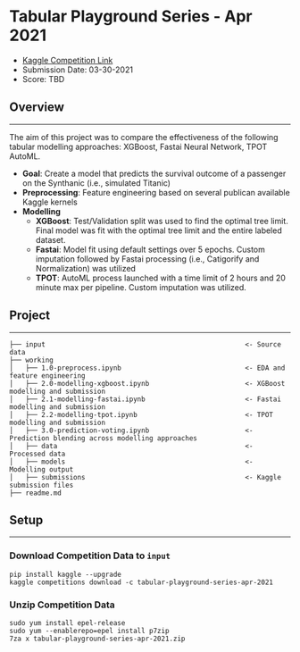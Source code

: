 # Tabular Playground Series - Apr 2021
* [Kaggle Competition Link](https://www.kaggle.com/c/tabular-playground-series-apr-2021/overview)  
* Submission Date: 03-30-2021
* Score: TBD


## Overview
---
The aim of this project was to compare the effectiveness of the following tabular modelling approaches: XGBoost, Fastai Neural Network, TPOT AutoML.
* **Goal**: Create a model that predicts the survival outcome of a passenger on the Synthanic (i.e., simulated Titanic)
* **Preprocessing**: Feature engineering based on several publican available Kaggle kernels
* **Modelling**
  * **XGBoost**: Test/Validation split was used to find the optimal tree limit. Final model was fit with the optimal tree limit and the entire labeled dataset.
  * **Fastai**: Model fit using default settings over 5 epochs. Custom imputation followed by Fastai processing (i.e., Catigorify and Normalization) was utilized
  * **TPOT**: AutoML process launched with a time limit of 2 hours and 20 minute max per pipeline. Custom imputation was utilized.

## Project
---
```
├── input                                                  <- Source data
├── working
│   ├── 1.0-preprocess.ipynb                               <- EDA and feature engineering
│   ├── 2.0-modelling-xgboost.ipynb                        <- XGBoost modelling and submission
│   ├── 2.1-modelling-fastai.ipynb                         <- Fastai modelling and submission
│   ├── 2.2-modelling-tpot.ipynb                           <- TPOT modelling and submission
│   ├── 3.0-prediction-voting.ipynb                        <- Prediction blending across modelling approaches
│   ├── data                                               <- Processed data
│   ├── models                                             <- Modelling output
│   ├── submissions                                        <- Kaggle submission files
├── readme.md
```

## Setup
---
### Download Competition Data to `input`
```
pip install kaggle --upgrade
kaggle competitions download -c tabular-playground-series-apr-2021
```
### Unzip Competition Data
```
sudo yum install epel-release
sudo yum --enablerepo=epel install p7zip
7za x tabular-playground-series-apr-2021.zip
```